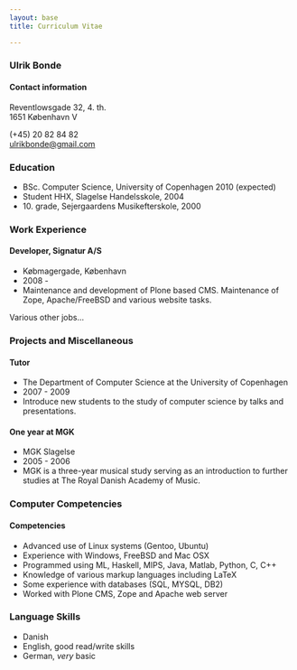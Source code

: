```yaml
---
layout: base
title: Curriculum Vitae

---
```


### Ulrik Bonde
#### Contact information
Reventlowsgade 32, 4. th.<br />
1651 København V

(+45) 20 82 84 82<br />
<ulrikbonde@gmail.com>

### Education
 * BSc. Computer Science, University of Copenhagen 2010  (expected)
 * Student HHX, Slagelse Handelsskole, 2004
 * 10\. grade, Sejergaardens Musikefterskole, 2000

### Work Experience

#### Developer, Signatur A/S
 * Købmagergade, København
 * 2008 -
 * Maintenance and development of Plone based CMS. Maintenance of Zope,
   Apache/FreeBSD and various website tasks.

Various other jobs...

### Projects and Miscellaneous

#### Tutor
 * The Department of Computer Science at the University of Copenhagen
 * 2007 - 2009
 * Introduce new students to the study of computer science by talks and
   presentations. 

#### One year at MGK
 * MGK Slagelse
 * 2005 - 2006
 * MGK is a three-year musical study serving as an introduction to further
   studies at The Royal Danish Academy of Music.

### Computer Competencies
#### Competencies
 * Advanced use of Linux systems (Gentoo, Ubuntu)
 * Experience with Windows, FreeBSD and Mac OSX
 * Programmed using ML, Haskell, MIPS, Java, Matlab, Python, C, C++
 * Knowledge of various markup languages including LaTeX
 * Some experience with databases (SQL, MYSQL, DB2)
 * Worked with Plone CMS, Zope and Apache web server

### Language Skills
 * Danish
 * English, good read/write skills
 * German, _very_ basic

<!-- vim: set sw=2 ft=mkd sts=2 et tw=80: -->
